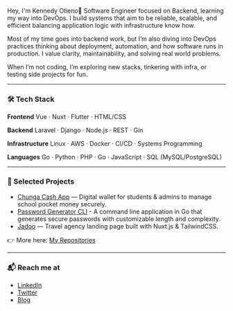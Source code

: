Hey, I'm Kennedy Otieno👋
Software Engineer focused on Backend, learning my way into DevOps. I build systems that aim to be reliable, scalable, and efficient balancing application logic with infrastructure know how.

Most of my time goes into backend work, but I’m also diving into DevOps practices thinking about deployment, automation, and how software runs in production. I value clarity, maintainability, and solving real world problems.

When I’m not coding, I’m exploring new stacks, tinkering with infra, or testing side projects for fun.

---

### 🛠 Tech Stack

**Frontend**
Vue · Nuxt · Flutter · HTML/CSS

**Backend**
Laravel · Django · Node.js  · REST  · Gin

**Infrastructure**
Linux · AWS · Docker · CI/CD · Systems Programming

**Languages**
Go · Python · PHP · Go  · JavaScript  · SQL (MySQL/PostgreSQL)

---

### 🚀 Selected Projects

* [Chunga Cash App](https://github.com/KennOtieno/chunga-app) — Digital wallet for students & admins to manage school pocket money securely.
* [Password Generator CLI](https://github.com/KennOtieno/password_generator_cli) - A command line application in Go that generates secure passwords with customizable length and complexity.
* [Jadoo](https://github.com/KennOtieno/jadoo) — Travel agency landing page built with Nuxt.js & TailwindCSS.

👉 More here: [My Repositories](https://github.com/KennOtieno)

---

### 📬 Reach me at

* [LinkedIn](https://www.linkedin.com/in/kennedy-otieno)
* [Twitter](https://x.com/kjotieno)
* [Blog](https://hashnode.com/@KenOtieno)
